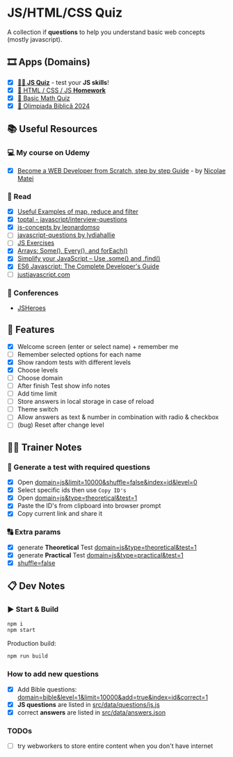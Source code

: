 # JS/HTML/CSS Quiz

A collection if **questions** to help you understand basic web concepts (mostly javascript).

## 🎞 Apps (Domains)

- [x] **[👩‍💻 JS Quiz](https://nmatei.github.io/simple-quiz-app/?domain=js&level=5)** - test your **JS skills**!
- [x] [📗 HTML / CSS / JS **Homework**](https://nmatei.github.io/simple-quiz-app/?domain=js-homework&level=10)
- [x] [🧮 Basic Math Quiz](https://nmatei.github.io/simple-quiz-app/?domain=math&level=22)
- [x] [📖 Olimpiada Biblică 2024](https://nmatei.github.io/simple-quiz-app/?domain=bible&level=2-3-5&limit=10)

## 📚 Useful Resources

### ‍💻 My course on Udemy

- [x] [Become a WEB Developer from Scratch, step by step Guide](https://nmatei.github.io/web) - by [Nicolae Matei](https://nmatei.github.io/)

### 📖 Read

- [x] [Useful Examples of map, reduce and filter](https://link.medium.com/XezVbaWgNT)
- [x] [toptal - javascript/interview-questions](https://www.toptal.com/javascript/interview-questions)
- [x] [js-concepts by leonardomso](https://github.com/leonardomso/33-js-concepts#1-call-stack)
- [ ] [javascript-questions by lydiahallie](https://github.com/lydiahallie/javascript-questions/blob/master/README.md)
- [ ] [JS Exercises](https://ydkjs-exercises.com/)
- [x] [Arrays: Some(), Every(), and forEach()](https://levelup.gitconnected.com/javascript-array-some-vs-every-vs-foreach-knowledge-scoops-81dfe43369c6)
- [x] [Simplify your JavaScript – Use .some() and .find()](https://medium.com/poka-techblog/simplify-your-javascript-use-some-and-find-f9fb9826ddfd)
- [x] [ES6 Javascript: The Complete Developer's Guide](https://www.udemy.com/course/javascript-es6-tutorial/#overview)
- [ ] [justjavascript.com](https://justjavascript.com/)

### 🎥 Conferences

- [JSHeroes](https://www.youtube.com/c/JSHeroes)

## 💠 Features

- [x] Welcome screen (enter or select name) + remember me
- [ ] Remember selected options for each name
- [x] Show random tests with different levels
- [x] Choose levels
- [ ] Choose domain
- [ ] After finish Test show info notes
- [ ] Add time limit
- [ ] Store answers in local storage in case of reload
- [ ] Theme switch
- [ ] Allow answers as text & number in combination with radio & checkbox
- [ ] (bug) Reset after change level

## 👨‍🏫 Trainer Notes

### 📃 Generate a test with required questions

- [x] Open [domain=js&limit=10000&shuffle=false&index=id&level=0](https://nmatei.github.io/simple-quiz-app/?domain=js&limit=1000&shuffle=false&index=id&level=0)
- [x] Select specific ids then use `Copy ID's`
- [x] Open [domain=js&type=theoretical&test=1](https://nmatei.github.io/simple-quiz-app/?domain=js&type=theoretical&test=1)
- [x] Paste the ID's from clipboard into browser prompt
- [x] Copy current link and share it

### 🔠 Extra params

- [x] generate **Theoretical** Test [domain=js&type=theoretical&test=1](https://nmatei.github.io/simple-quiz-app/?domain=js&type=theoretical&test=1)
- [x] generate **Practical** Test [domain=js&type=practical&test=1](https://nmatei.github.io/simple-quiz-app/?domain=js&type=practical&test=1)
- [x] [shuffle=false](https://nmatei.github.io/simple-quiz-app/?domain=js&limit=100&shuffle=false)

## 📋 Dev Notes

### ▶ Start & Build

```sh
npm i
npm start
```

Production build:

```sh
npm run build
```

### How to add new questions

- [x] Add Bible questions: [domain=bible&level=1&limit=10000&add=true&index=id&correct=1](https://nmatei.github.io/simple-quiz-app/?domain=bible&level=1&limit=10000&add=true&index=id&correct=1)
- [x] **JS questions** are listed in [src/data/questions/js.js](src/data/questions/js.js)
- [x] correct **answers** are listed in [src/data/answers.json](src/data/answers.json)

### TODOs

- [ ] try webworkers to store entire content when you don't have internet
